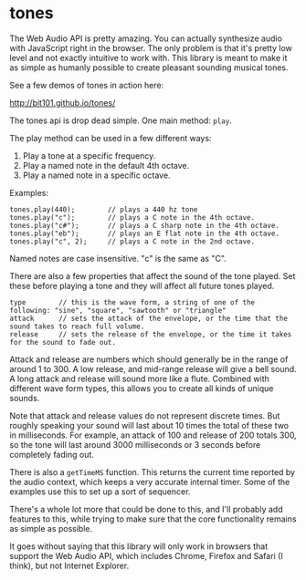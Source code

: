 tones
=====

The Web Audio API is pretty amazing. You can actually synthesize audio with JavaScript right in the browser. The only problem is that it's pretty low level and not exactly intuitive to work with. This library is meant to make it as simple as humanly possible to create pleasant sounding musical tones.

See a few demos of tones in action here:

http://bit101.github.io/tones/

The tones api is drop dead simple. One main method: `play`.

The play method can be used in a few different ways:

1. Play a tone at a specific frequency.
2. Play a named note in the default 4th octave.
3. Play a named note in a specific octave.
 
Examples:

	tones.play(440);		// plays a 440 hz tone
	tones.play("c");		// plays a C note in the 4th octave.
	tones.play("c#");		// plays a C sharp note in the 4th octave.
	tones.play("eb");		// plays an E flat note in the 4th octave.
	tones.play("c", 2);		// plays a C note in the 2nd octave.
	
Named notes are case insensitive. "c" is the same as "C".

There are also a few properties that affect the sound of the tone played. Set these before playing a tone and they will affect all future tones played.

	type		// this is the wave form, a string of one of the following: "sine", "square", "sawtooth" or "triangle"
	attack 		// sets the attack of the envelope, or the time that the sound takes to reach full volume.
	release		// sets the release of the envelope, or the time it takes for the sound to fade out.

Attack and release are numbers which should generally be in the range of around 1 to 300. A low release, and mid-range release will give a bell sound. A long attack and release will sound more like a flute. Combined with different wave form types, this allows you to create all kinds of unique sounds.

Note that attack and release values do not represent discrete times. But roughly speaking your sound will last about 10 times the total of these two in milliseconds. For example, an attack of 100 and release of 200 totals 300, so the tone will last around 3000 milliseconds or 3 seconds before completely fading out.

There is also a `getTimeMS` function. This returns the current time reported by the audio context, which keeps a very accurate internal timer. Some of the examples use this to set up a sort of sequencer.

There's a whole lot more that could be done to this, and I'll probably add features to this, while trying to make sure that the core functionality remains as simple as possible.

It goes without saying that this library will only work in browsers that support the Web Audio API, which includes Chrome, Firefox and Safari (I think), but not Internet Explorer.
